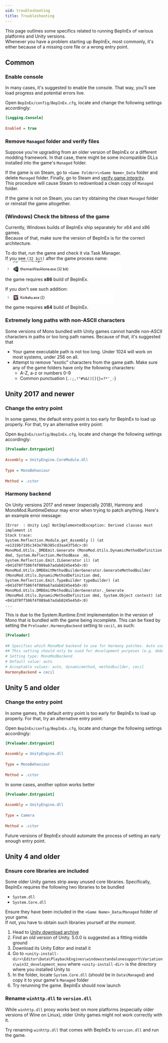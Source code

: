 ```yaml
---
uid: troubleshooting
title: Troubleshooting
---
```


This page outlines some specifics related to running BepInEx of various 
platforms and Unity versions.  
Whenever you have a problem starting up BepInEx, most commonly, it's either because of a missing core file or a wrong entry point. 

## Common

### Enable console

In many cases, it's suggested to enable the console. That way, you'll see load progress and potential errors live.

Open `BepInEx/config/BepInEx.cfg`, locate and change the following settings accordingly:

```ini
[Logging.Console]

Enabled = true
```

### Remove `Managed` folder and verify files

Suppose you're upgrading from an older version of BepInEx or a different modding framework.
In that case, there might be some incompatible DLLs installed into the game's `Managed` folder.  

If the game is on Steam, go to `<Game Folder>\<Game Name>_Data` folder and delete `Managed` folder.
Finally, go to Steam and [verify game integrity](https://support.steampowered.com/kb_article.php?ref=2037-QEUH-3335).   
This procedure will cause Steam to redownload a clean copy of `Managed` folder.

If the game is not on Steam, you can try obtaining the clean `Managed` folder 
or reinstall the game altogether.

### (Windows) Check the bitness of the game

Currently, Windows builds of BepInEx ship separately for x64 and x86 games.  
Because of that, make sure the version of BepInEx is for the correct architecture. 

To do that, run the game and check it via Task Manager.  
If you see `(32 bit)` after the game process name:  
![ThomasWasAlone.exe (32 bit)](images/x86process_example.png)  
the game requires **x86** build of BepInEx.

If you don't see such addition:  
![Koikatu.exe](images/x64process_example.png)  
the game requires **x64** build of BepInEx.

### Extremely long paths with non-ASCII characters

Some versions of Mono bundled with Unity games cannot handle non-ASCII characters in paths or too long path names.
Because of that, it's suggested that

* Your game executable path is not too long. Under 1024 will work on most systems, under 256 on all.
* Attempt to remove "exotic" characters from the game path. Make sure any of the game folders have only the following characters:
  * A-Z, a-z or numbers 0-9
  * Common punctuation (`.:;,!"#%&()[]{}=?*'_-`)

## Unity 2017 and newer

### Change the entry point

In some games, the default entry point is too early for BepInEx to load up properly.
For that, try an alternative entry point:

Open `BepInEx/config/BepInEx.cfg`, locate and change the following settings accordingly:

```ini
[Preloader.Entrypoint]

Assembly = UnityEngine.CoreModule.dll

Type = MonoBehaviour

Method = .cctor
```

### Harmony backend

On Unity versions 2017 and newer (especially 2018), Harmony and MonoMod.RuntimeDetour may error when trying to patch anything. Here's an example error message:

```
[Error  : Unity Log] NotImplementedException: Derived classes must implement it
Stack trace:
System.Reflection.Module.get_Assembly () (at <e1319b7195c343e79b385cd3aa43f5dc>:0)
MonoMod.Utils._DMDEmit.Generate (MonoMod.Utils.DynamicMethodDefinition dmd, System.Reflection.MethodBase _mb, System.Reflection.Emit.ILGenerator il) (at <041d70ff506f4f089a67adab0245e45d>:0)
MonoMod.Utils.DMDEmitMethodBuilderGenerator.GenerateMethodBuilder (MonoMod.Utils.DynamicMethodDefinition dmd, System.Reflection.Emit.TypeBuilder typeBuilder) (at <041d70ff506f4f089a67adab0245e45d>:0)
MonoMod.Utils.DMDEmitMethodBuilderGenerator._Generate (MonoMod.Utils.DynamicMethodDefinition dmd, System.Object context) (at <041d70ff506f4f089a67adab0245e45d>:0)
...
```

This is due to the System.Runtime.Emit implementation in the version of Mono that is bundled with the game being incomplete. This can be fixed by setting the `Preloader.HarmonyBackend` setting to `cecil`, as such:

```ini
[Preloader]

## Specifies which MonoMod backend to use for Harmony patches. Auto uses the best available backend.
## This setting should only be used for development purposes (e.g. debugging in dnSpy). Other code might override this setting.
# Setting type: MonoModBackend
# Default value: auto
# Acceptable values: auto, dynamicmethod, methodbuilder, cecil
HarmonyBackend = cecil
```

## Unity 5 and older

### Change the entry point

In some games, the default entry point is too early for BepInEx to load up properly.
For that, try an alternative entry point:

Open `BepInEx/config/BepInEx.cfg`, locate and change the following settings accordingly:

```ini
[Preloader.Entrypoint]

Assembly = UnityEngine.dll

Type = MonoBehaviour

Method = .cctor
```

In some cases, another option works better

```ini
[Preloader.Entrypoint]

Assembly = UnityEngine.dll

Type = Camera

Method = .cctor
```

Future versions of BepInEx should automate the process of setting an early enough entry point.

## Unity 4 and older

### Ensure core libraries are included

Some older Unity games strip away unused core libraries. Specifically, BepInEx 
requires the following two libraries to be bundled

* `System.dll`
* `System.Core.dll`

Ensure they have been included in the `<Game Name>_Data/Managed` folder of your game.  
If not, you have to obtain such libraries yourself *at the moment*.

1. Head to [Unity download archive](https://unity3d.com/get-unity/download/archive)
2. Find an old version of Unity. 5.0.0 is suggested as a fitting middle ground
3. Download its Unity Editor and install it
4. Go to `<unity-install-dir>\Editor\Data\PlaybackEngines\windowsstandalonesupport\Variations\win32_development_mono` where `<unity-install-dir>` is the directory where you installed Unity to
5. In the folder, locate `System.Core.dll` (should be in `Data\Managed`) and copy it to your game's `Managed` folder
6. Try rerunning the game. BepInEx should now launch

### Rename `winhttp.dll` to `version.dll`

While `winhttp.dll` proxy works best on more platforms (especially older versions of Wine on Linux), older Unity games might not work correctly with it.  

Try renaming `winhttp.dll` that comes with BepInEx to `version.dll` and run the game.